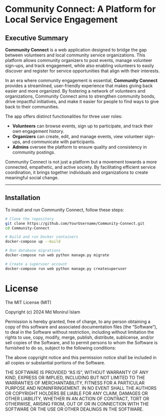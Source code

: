 # Community Connect: A Platform for Local Service Engagement

## Executive Summary
**Community Connect** is a web application designed to bridge the gap between volunteers and local community service organizations. This platform allows community organizers to post events, manage volunteer sign-ups, and track engagement, while also enabling volunteers to easily discover and register for service opportunities that align with their interests. 

In an era where community engagement is essential, **Community Connect** provides a streamlined, user-friendly experience that makes giving back easier and more organized. By fostering a network of volunteers and organizations, Community Connect aims to strengthen community bonds, drive impactful initiatives, and make it easier for people to find ways to give back to their communities.

The app offers distinct functionalities for three user roles:

- **Volunteers** can browse events, sign up to participate, and track their own engagement history.
- **Organizers** can create, edit, and manage events, view volunteer sign-ups, and communicate with participants.
- **Admins** oversee the platform to ensure quality and consistency in community postings.

Community Connect is not just a platform but a movement towards a more connected, empathetic, and active society. By facilitating efficient service coordination, it brings together individuals and organizations to create meaningful social change.

---

## Installation
To install and run Community Connect, follow these steps:

```bash
# Clone the repository
git clone https://github.com/YourUsername/Community-Connect.git
cd Community-Connect

# Build and run Docker containers
docker-compose up --build

# Run database migrations
docker-compose run web python manage.py migrate

# Create a superuser account
docker-compose run web python manage.py createsuperuser

```

# License
The MIT License (MIT)

Copyright (c) 2024 Md Monirul Islam

Permission is hereby granted, free of charge, to any person obtaining a copy of this software and associated documentation files (the “Software”), to deal in the Software without restriction, including without limitation the rights to use, copy, modify, merge, publish, distribute, sublicense, and/or sell copies of the Software, and to permit persons to whom the Software is furnished to do so, subject to the following conditions:

The above copyright notice and this permission notice shall be included in all copies or substantial portions of the Software.

THE SOFTWARE IS PROVIDED “AS IS”, WITHOUT WARRANTY OF ANY KIND, EXPRESS OR IMPLIED, INCLUDING BUT NOT LIMITED TO THE WARRANTIES OF MERCHANTABILITY, FITNESS FOR A PARTICULAR PURPOSE AND NONINFRINGEMENT. IN NO EVENT SHALL THE AUTHORS OR COPYRIGHT HOLDERS BE LIABLE FOR ANY CLAIM, DAMAGES OR OTHER LIABILITY, WHETHER IN AN ACTION OF CONTRACT, TORT OR OTHERWISE, ARISING FROM, OUT OF OR IN CONNECTION WITH THE SOFTWARE OR THE USE OR OTHER DEALINGS IN THE SOFTWARE.
